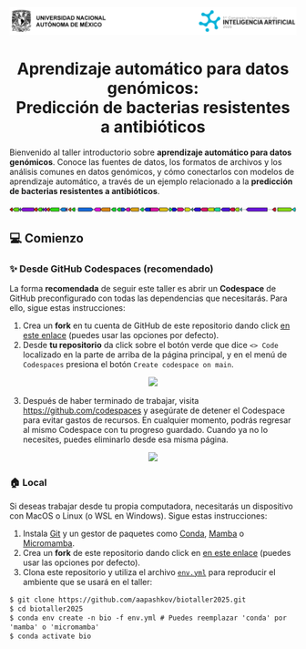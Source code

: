 <p align="center">
  <a href="https://iacongreso.unam.mx">
    <img src="assets/header.png">
  </a>
</p>

<h1 align="center">
  Aprendizaje automático para datos genómicos:<br/>
  Predicción de bacterias resistentes a antibióticos
</h1>

Bienvenido al taller introductorio sobre **aprendizaje automático para datos genómicos**. Conoce las fuentes de datos, los formatos de archivos y los análisis comunes en datos genómicos, y cómo conectarlos con modelos de aprendizaje automático, a través de un ejemplo relacionado a la **predicción de bacterias resistentes a antibióticos**.

<p align="center">
  <a href="https://antismash-db.secondarymetabolites.org/output/GCF_000007265.1/index.html#r1c2">
    <img src="assets/cluster.png">
  </a>
</p>

## :computer: Comienzo

### :sparkles: Desde GitHub Codespaces (recomendado)

La forma **recomendada** de seguir este taller es abrir un **Codespace** de
GitHub preconfigurado con todas las dependencias que necesitarás. Para
ello, sigue estas instrucciones:

1. Crea un **fork** en tu cuenta de GitHub de este repositorio dando click
[en este enlace](https://github.com/aapashkov/biotaller2025/fork) (puedes usar
las opciones por defecto).
2. Desde **tu repositorio** da click sobre el botón verde que dice `<> Code`
localizado en la parte de arriba de la página principal, y en el menú de
`Codespaces` presiona el botón `Create codespace on main`.

  <p align="center">
    <img width="400px" src="https://docs.github.com/assets/cb-49943/mw-1440/images/help/codespaces/who-will-pay.webp">
  </p>

3. Después de haber terminado de trabajar, visita https://github.com/codespaces y
asegúrate de detener el Codespace para evitar gastos de recursos. En cualquier
momento, podrás regresar al mismo Codespace con tu progreso guardado. Cuando ya
no lo necesites, puedes eliminarlo desde esa misma página.

  <p align="center">
    <img src="https://docs.github.com/assets/cb-89126/mw-1440/images/help/codespaces/delete-codespace.webp">
  </p>

### :house: Local

Si deseas trabajar desde tu propia computadora, necesitarás un dispositivo con
MacOS o Linux (o WSL en Windows). Sigue estas instrucciones:

1. Instala [Git](https://git-scm.com/downloads) y un gestor de paquetes como
[Conda](https://docs.conda.io/projects/conda/en/latest/user-guide/install/index.html), [Mamba](https://mamba.readthedocs.io/en/latest/installation/mamba-installation.html) o
[Micromamba](https://mamba.readthedocs.io/en/latest/installation/micromamba-installation.html).
2. Crea un **fork** de este repositorio dando click en
[en este enlace](https://github.com/aapashkov/biotaller2025/fork) (puedes usar
las opciones por defecto).
3. Clona este repositorio y utiliza el archivo [`env.yml`](/env.yml)
para reproducir el ambiente que se usará en el taller:
  ```shell
  $ git clone https://github.com/aapashkov/biotaller2025.git
  $ cd biotaller2025
  $ conda env create -n bio -f env.yml # Puedes reemplazar 'conda' por 'mamba' o 'micromamba'
  $ conda activate bio
  ```

